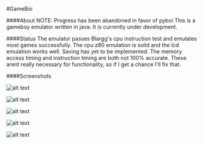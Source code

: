 #GameBoi

####About
NOTE: Progress has been abandoned in favor of pyboi
This is a gameboy emulator written in java. It is currently
under development.

####Status
The emulator passes Blargg's cpu instruction test and
emulates most games successfully. The cpu z80 emulation
is solid and the lcd emulation works well. Saving has yet to be implemented.
The memory access timing and instruction timing are both not 100% accurate.
These arent really necessary for functionality, so if I get a chance I'll
fix that. 

####Screenshots  

![alt text][cpu_instr]  

![alt text][mario_1]  

![alt text][mario_2]  

![alt text][link]  

![alt text][pokemon]  



[cpu_instr]: https://github.com/tomis007/gameboi/blob/master/screenshots/blargg_cpu_instructions.png
[mario_1]: https://github.com/tomis007/gameboi/blob/master/screenshots/mario_land_2_1.png
[mario_2]: https://github.com/tomis007/gameboi/blob/master/screenshots/mario_land_2_2.png
[link]: https://github.com/tomis007/gameboi/blob/master/screenshots/Links_Awakening.png
[pokemon]: https://github.com/tomis007/gameboi/blob/master/screenshots/pokemon.png
